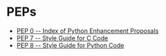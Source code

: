 # PEPs


* [PEP 0 -- Index of Python Enhancement Proposals](https://www.python.org/dev/peps/)
* [PEP 7 -- Style Guide for C Code](https://www.python.org/dev/peps/pep-0007/)
* [PEP 8 -- Style Guide for Python Code](https://www.python.org/dev/peps/pep-0008/)
